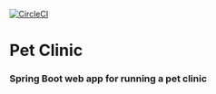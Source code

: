 [![CircleCI](https://circleci.com/gh/greenfructose/PetClinic/tree/main.svg?style=svg)](https://circleci.com/gh/greenfructose/PetClinic/tree/main)

# Pet Clinic

### Spring Boot web app for running a pet clinic

